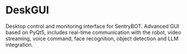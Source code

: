 # DeskGUI
Desktop control and monitoring interface for SentryBOT. Advanced GUI based on PyQt5, includes real-time communication with the robot, video streaming, voice command, face recognition, object detection and LLM integration.
